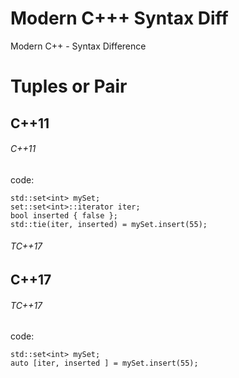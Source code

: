 # Modern C+++ Syntax Diff
Modern C++ -  Syntax Difference

# Tuples or Pair 
## C++11 
###### C++11 
code:

```
std::set<int> mySet;
set::set<int>::iterator iter;
bool inserted { false };
std::tie(iter, inserted) = mySet.insert(55);
```
###### TC++17 
## C++17
###### TC++17
code:

```
std::set<int> mySet;
auto [iter, inserted ] = mySet.insert(55);
```



